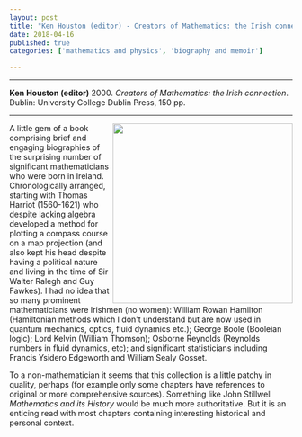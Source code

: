 ```yaml
---
layout: post
title: "Ken Houston (editor) - Creators of Mathematics: the Irish connection"
date: 2018-04-16
published: true
categories: ['mathematics and physics', 'biography and memoir']

---
```



***
<b>Ken Houston (editor)</b> 2000. _Creators of Mathematics: the Irish connection_. Dublin: University College Dublin Press, 150  pp.

***
<img align="right" width="320" src="http://t1.gstatic.com/images?q=tbn:ANd9GcR3FE_mkgol8vZPx1pNeE0uHAkIA1w_Qx6ZHm89UQnfR-1KKRvZ" alt="">   


A little gem of a book comprising brief and engaging biographies of the surprising number of significant mathematicians who were born in Ireland. Chronologically arranged, starting with Thomas Harriot (1560-1621) who despite lacking algebra developed a method for plotting a compass course on a map projection (and also kept his head despite having a political nature and living in the time of Sir Walter Ralegh and Guy Fawkes).    I had no idea that so many prominent mathematicians were Irishmen (no women): William Rowan Hamilton (Hamiltonian methods which I don't understand but are now used in quantum mechanics, optics, fluid dynamics etc.); George Boole (Booleian logic); Lord Kelvin (William Thomson); Osborne Reynolds (Reynolds numbers in fluid dynamics, etc); and significant statisticians including Francis Ysidero Edgeworth and William Sealy Gosset.

To a non-mathematician it seems that this collection is a little patchy in quality, perhaps (for example only some chapters have references to original or more comprehensive sources).  Something like John Stillwell _Mathematics and its History_ would be much more authoritative.  But it is an enticing read with most chapters containing interesting historical and personal context. 


